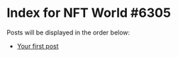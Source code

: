 # Index for NFT World #6305
Posts will be displayed in the order below:

- [Your first post](./001-first.md)

